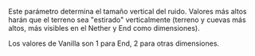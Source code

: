 Este parámetro determina el tamaño vertical del ruido. Valores más altos harán que el terreno sea "estirado" verticalmente (terreno y cuevas más altos, más visibles en el Nether y End como dimensiones).

Los valores de Vanilla son 1 para End, 2 para otras dimensiones.

